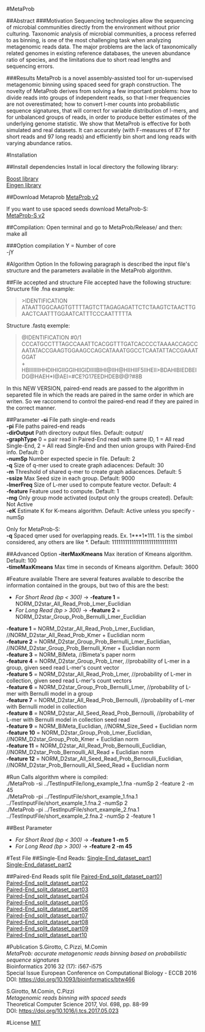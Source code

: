 #MetaProb

##Abstract
###Motivation
Sequencing technologies allow the sequencing of microbial communities
directly from the environment without prior culturing. Taxonomic analysis of microbial communities,
a process referred to as binning, is one of the most challenging task when analyzing metagenomic
reads data. The major problems are the lack of taxonomically related genomes in existing reference
databases, the uneven abundance ratio of species, and the limitations due to short read lengths and
sequencing errors.

###Results
MetaProb is a novel assembly-assisted tool for un-supervised metagenomic binning using spaced seed for graph construction. 
The novelty of MetaProb derives from solving a few important problems: how to divide reads into groups
of independent reads, so that l-mer frequencies are not overestimated; how to convert l-mer counts
into probabilistic sequence signatures, that will correct for variable distribution of l-mers, and for
unbalanced groups of reads, in order to produce better estimates of the underlying genome statistic.
We show that MetaProb is effective for both simulated and real datasets. It can accurately (with
F-measures of 87 for short reads and 97 long reads) and efficiently bin short and long reads with
varying abundance ratios.

#Installation

##Install dependencies
Install in local directory the following library:  
  
[Boost library](http://www.boost.org/users/download/)  
[Eingen library](http://eigen.tuxfamily.org/index.php?title=Main_Page)  

##Download Metaprob
[MetaProb v2](https://bitbucket.org/samu661/metaprob/downloads/MetaProb_v2.tar.gz)  

If you want to use spaced seeds download MetaProb-S:  
[MetaProb-S v2](https://bitbucket.org/samu661/metaprob/downloads/MetaProbS_v2.tar.gz)  

##Compilation:
Open terminal and go to MetaProb/Release/ and then:  
make all  

###Option compilation
Y = Number of core  
-jY

#Algorithm Option
In the following paragraph is described the input file's structure and the parameters available in the MetaProb algorithm.  

##File accepted and structure
File accepted have the following structure:  
Structure file .fna example:  
> \>IDENTIFICATION  
> ATAATTGGCAAGTGTTTTAGTCTTAGAGAGATTCTCTAAGTCTAACTTGAACTCAATTTGGAATCATTTCCCAATTTTTA

Structure .fastq exemple:  
> @IDENTIFICATION #0/1  
> CCCATGCCTTTAGCCAAATTCACGGTTTGATCACCCCTAAAACCAGCCAATATACCGAAGTGGAAGCCAGCATAAATGGCCTCAATATTACCGAAATGGAT  
> +  
> HBIIIIIIIHHDIHIGIIGGIHIIGIDIIIIBIHI@IIH@HIIHIIF5IIHEII>BDAHIBIEDBEIDG@HAEH*I@AEI=#CE?G17EEDHDEB@@?#8B  
  
In this NEW VERSION, paired-end reads are passed to the algorithm in separeted file in which the reads are paired 
in the same order in which are writen. So we raccomend to control the paired-end read if they are paired in the
correct manner.

##Parameter
**-si** File path single-end reads  
**-pi** File paths paired-end reads   
**-dirOutput** Path directory output files. Default: output/  
**-graphType** 0 = pair read in Paired-End read with same ID, 1 = All read Single-End, 2 = All read Single-End and then union groups with Paired-End info. Default: 0  
**-numSp** Number expected specie in file. Default: 2  
**-q** Size of q-mer used to create graph adiacences: Default: 30  
**-m** Threshold of shared q-mer to create graph adiacences. Default: 5  
**-ssize** Max Seed size in each group. Default: 9000  
**-lmerFreq** Size of L-mer used to compute feature vector. Default: 4  
**-feature** Feature used to compute. Default: 1  
**-mg** Only group mode activated (output only the groups created). Default: Not Active  
**-eK** Estimate K for K-means algorithm. Default: Active unless you specify -numSp  
  
Only for MetaProb-S:  
**-q** Spaced qmer used for overlapping reads. Ex. 1\*\*\*1\*111. 1 is the simbol considered, any others are like *. Default: 111111111111111111111111111111  

##Advanced Option
**-iterMaxKmeans** Max iteration of Kmeans algorithm. Default: 100  
**-timeMaxKmeans** Max time in seconds of Kmeans algorithm. Default: 3600 

#Feature available
There are several features available to describe the information contained in the groups, but two of this are the best:    
+ *For Short Read (bp < 300)*	-> **-feature 1** = NORM_D2star_All_Read_Prob_Lmer_Euclidian  
+ *For Long Read (bp > 300)*	-> **-feature 2** = NORM_D2star_Group_Prob_Bernulli_Lmer_Euclidian  
  
**-feature 1** = NORM_D2star_All_Read_Prob_Lmer_Euclidian, //NORM_D2star_All_Read_Prob_Kmer + Euclidian norm  
**-feature 2** = NORM_D2star_Group_Prob_Bernulli_Lmer_Euclidian, //NORM_D2star_Group_Prob_Bernulli_Kmer + Euclidian norm  
**-feature 3** = NORM_BiMeta, //Bimeta's paper norm  
**-feature 4** = NORM_D2star_Group_Prob_Lmer, //probability of L-mer in a group, given seed read L-mer's count vector  
**-feature 5** = NORM_D2star_All_Read_Prob_Lmer, //probability of L-mer in collection, given seed read L-mer's count vectors  
**-feature 6** = NORM_D2star_Group_Prob_Bernulli_Lmer, //probability of L-mer with Bernulli model in a group  
**-feature 7** = NORM_D2star_All_Read_Prob_Bernoulli, //probability of L-mer with Bernulli model in collection  
**-feature 8** = NORM_D2star_All_Seed_Read_Prob_Bernoulli, //probability of L-mer with Bernulli model in collection seed read  
**-feature 9** = NORM_BiMeta_Euclidian, //NORM_Size_Seed + Euclidian norm  
**-feature 10** = NORM_D2star_Group_Prob_Lmer_Euclidian, //NORM_D2star_Group_Prob_Kmer + Euclidian norm  
**-feature 11** = NORM_D2star_All_Read_Prob_Bernoulli_Euclidian, //NORM_D2star_Prob_Bernoulli_All_Read + Euclidian norm  
**-feature 12** = NORM_D2star_All_Seed_Read_Prob_Bernoulli_Euclidian, //NORM_D2star_Prob_Bernoulli_All_Seed_Read + Euclidian norm  

#Run
Calls algorithm where is compiled:  
./MetaProb -si ../TestInputFile/long_example_1.fna -numSp 2 -feature 2 -m 45  
./MetaProb -pi ../TestInputFile/short_example_1.fna.1 ../TestInputFile/short_example_1.fna.2 -numSp 2  
./MetaProb -pi ../TestInputFile/short_example_2.fna.1 ../TestInputFile/short_example_2.fna.2 -numSp 2 -feature 1  

##Best Parameter
+ *For Short Read (bp < 300)*	-> **-feature 1 -m 5**  
+ *For Long Read (bp > 300)*	-> **-feature 2 -m 45**  
  
#Test File
##Single-End Reads:
[Single-End_dataset_part1](https://bitbucket.org/samu661/metaprob/downloads/single_end_dataset.part1.rar)  
[Single-End_dataset_part2](https://bitbucket.org/samu661/metaprob/downloads/single_end_dataset.part2.rar)  

##Paired-End Reads split file
[Paired-End_split_dataset_part01](https://bitbucket.org/samu661/metaprob/downloads/paired_end_dataset_splitted.part01.rar)  
[Paired-End_split_dataset_part02](https://bitbucket.org/samu661/metaprob/downloads/paired_end_dataset_splitted.part02.rar)  
[Paired-End_split_dataset_part03](https://bitbucket.org/samu661/metaprob/downloads/paired_end_dataset_splitted.part03.rar)  
[Paired-End_split_dataset_part04](https://bitbucket.org/samu661/metaprob/downloads/paired_end_dataset_splitted.part04.rar)  
[Paired-End_split_dataset_part05](https://bitbucket.org/samu661/metaprob/downloads/paired_end_dataset_splitted.part05.rar)  
[Paired-End_split_dataset_part06](https://bitbucket.org/samu661/metaprob/downloads/paired_end_dataset_splitted.part06.rar)  
[Paired-End_split_dataset_part07](https://bitbucket.org/samu661/metaprob/downloads/paired_end_dataset_splitted.part07.rar)  
[Paired-End_split_dataset_part08](https://bitbucket.org/samu661/metaprob/downloads/paired_end_dataset_splitted.part08.rar)  
[Paired-End_split_dataset_part09](https://bitbucket.org/samu661/metaprob/downloads/paired_end_dataset_splitted.part09.rar)  
[Paired-End_split_dataset_part10](https://bitbucket.org/samu661/metaprob/downloads/paired_end_dataset_splitted.part10.rar)  

#Publication
S.Girotto, C.Pizzi, M.Comin  
*MetaProb: accurate metagenomic reads binning based on probabilistic sequence signatures*  
Bioinformatics 2016 32 (17): i567-i575  
Special Issue European Conference on Computational Biology - ECCB 2016  
DOI: https://doi.org/10.1093/bioinformatics/btw466  
  
S.Girotto, M.Comin, C.Pizzi  
*Metagenomic reads binning with spaced seeds*  
Theoretical Computer Science 2017, Vol. 698, pp. 88-99  
DOI: https://doi.org/10.1016/j.tcs.2017.05.023  

#License
[MIT](https://bitbucket.org/samu661/metaprob/src/MetaProb_v2_spaced_qmer/license.md)
